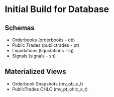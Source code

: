 # Initial Build for Database

## Schemas

- Orderbooks (orderbooks - ob)
- Public Trades (publictrades - pt)
- Liquidations (liquidations - lq)
- Signals (signals - sn)

## Materialized Views

- Orderbook Snapshots (mv_ob_x_t)
- PublicTrades OHLC (mv_pt_ohlc_x_t)


